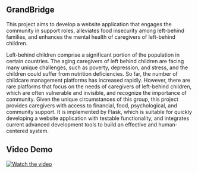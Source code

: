 ## GrandBridge

This project aims to develop a website application that engages the community in support roles, alleviates food insecurity among left-behind families, and enhances the mental health of caregivers of left-behind children.

Left-behind children comprise a significant portion of the population in certain countries. The aging caregivers of left behind children are facing many unique challenges, such as poverty, depression, and stress, and the children could suffer from nutrition deficiencies. So far, the number of childcare management platforms has increased rapidly. However, there are rare platforms that focus on the needs of caregivers of left-behind children, which are often vulnerable and invisible, and recognize the importance of community. 
Given the unique circumstances of this group, this project provides caregivers with access to financial, food, psychological, and community support. It is implemented by Flask, which is suitable for quickly developing a website application with testable functionality, and integrates current advanced development tools to build an effective and human-centered system. 


## Video Demo

[![Watch the video](https://img.youtube.com/vi/EpM3kHQzhwc/0.jpg)](https://youtu.be/EpM3kHQzhwc)
